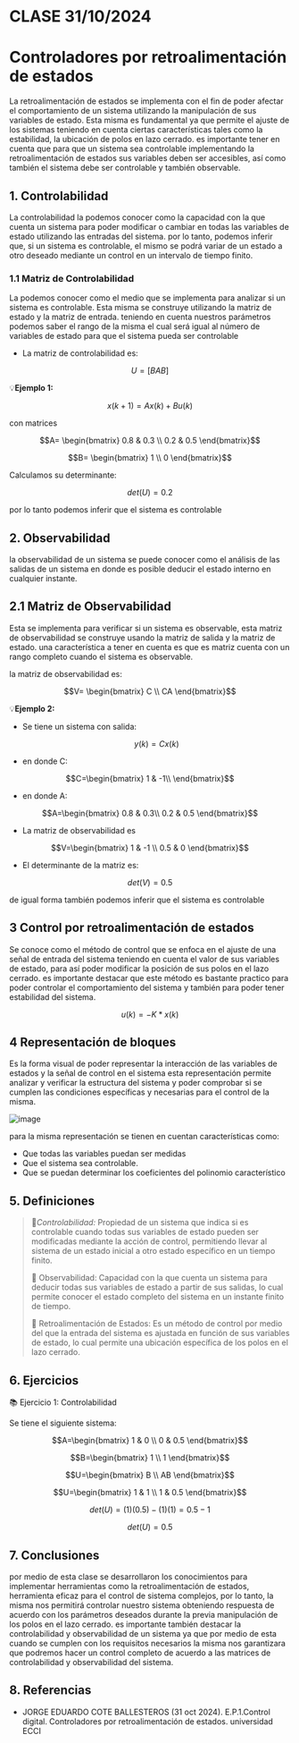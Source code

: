 # CLASE 31/10/2024
# Controladores por retroalimentación de estados  

La retroalimentación de estados se implementa con el fin de poder afectar el comportamiento de un sistema utilizando la manipulación de sus variables de estado.
Esta misma es fundamental ya que permite el ajuste de los sistemas teniendo en cuenta ciertas características tales como la estabilidad, la ubicación de polos en lazo cerrado.
es importante tener en cuenta que para que un sistema sea controlable implementando la retroalimentación de estados sus variables deben ser accesibles, así como también el sistema debe ser controlable y también observable.

## 1. Controlabilidad
La controlabilidad la podemos conocer como la capacidad con la que cuenta un sistema para poder modificar o cambiar en todas las variables de estado utilizando las entradas del sistema. 
por lo tanto, podemos inferir que, si un sistema es controlable, el mismo se podrá variar de un estado a otro deseado mediante un control en un intervalo de tiempo finito.


### 1.1 Matriz de Controlabilidad
La podemos conocer como el medio que se implementa para analizar si un sistema es controlable. Esta misma se construye utilizando la matriz de estado y la matriz de entrada. 
teniendo en cuenta nuestros parámetros podemos saber el rango de la misma el cual será igual al número de variables de estado para que el sistema pueda ser controlable

* La matriz de controlabilidad es:

 $$U=\left[ B AB \right]$$

 💡**Ejemplo 1:**
  
  $$x\left( k+1 \right)= Ax\left( k \right)+Bu\left( k \right)$$

con matrices

$$A= \begin{bmatrix} 
   0.8 & 0.3 \\ 
   0.2 & 0.5 
\end{bmatrix}$$

$$B= \begin{bmatrix} 
   1  \\ 
   0
\end{bmatrix}$$

Calculamos su determinante:

$$det(U)=0.2$$ 

por lo tanto podemos inferir que el sistema es controlable

## 2. Observabilidad 
la observabilidad de un sistema se puede conocer como el análisis de las salidas de un sistema en donde es posible deducir el estado interno en cualquier instante.

## 2.1 Matriz de Observabilidad
Esta se implementa para verificar si un sistema es observable, esta matriz de observabilidad se construye usando la matriz de salida y la matriz de estado.
una característica a tener en cuenta es que es matriz cuenta con un rango completo cuando el sistema es observable.

la matriz de observabilidad es:

$$V= \begin{bmatrix}
   C \\ 
   CA  
\end{bmatrix}$$

💡**Ejemplo 2:**
* Se tiene un sistema con salida:
  
  $$y\left( k \right)= Cx\left( k \right)$$

* en donde C:
  
$$C=\begin{bmatrix}
   1 & -1\\  
\end{bmatrix}$$

* en donde A:

$$A=\begin{bmatrix}
   0.8 & 0.3\\ 
   0.2 & 0.5
\end{bmatrix}$$

* La matriz de observabilidad es

$$V=\begin{bmatrix}
   1 & -1 \\ 
   0.5 & 0  
\end{bmatrix}$$

* El determinante de la matriz es:

$$det(V)=0.5$$

de igual forma también podemos inferir que el sistema es controlable

## 3 Control por retroalimentación de estados

Se conoce como el método de control que se enfoca en el ajuste de una señal de entrada del sistema teniendo en cuenta el valor de sus variables de estado, para así poder modificar la posición de sus polos en el lazo cerrado.
es importante destacar que este método es bastante practico para poder controlar el comportamiento del sistema y también para poder tener estabilidad del sistema.

$$u\left( k \right)=-K*x\left( k \right)$$

## 4 Representación de bloques
Es la forma visual de poder representar la interacción de las variables de estados y la señal de control en el sistema
esta representación permite analizar y verificar la estructura del sistema y poder comprobar si se cumplen las condiciones específicas y necesarias para el control de la misma.

![image](https://github.com/user-attachments/assets/f38e54df-2e47-4386-a17f-f6a723b1a693)

para la misma representación se tienen en cuentan características como:
* Que todas las variables puedan ser medidas
* Que el sistema sea controlable.
* Que se puedan determinar los coeficientes del polinomio característico
  

##  5. Definiciones
>🔑*Controlabilidad:* Propiedad de un sistema que indica si es controlable cuando todas sus variables de estado pueden ser modificadas mediante la acción de control, permitiendo llevar al sistema de un estado inicial a otro estado específico en un tiempo finito.
>
>🔑 Observabilidad: Capacidad con la que cuenta un sistema para deducir todas sus variables de estado a partir de sus salidas, lo cual permite conocer el estado completo del sistema en un instante finito de tiempo.
>
>🔑 Retroalimentación de Estados: Es un método de control por medio del que la entrada del sistema es ajustada en función de sus variables de estado, lo cual permite una ubicación específica de los polos en el lazo cerrado.
>
## 6. Ejercicios

📚 Ejercicio 1: Controlabilidad

   Se tiene el siguiente sistema:
   
$$A=\begin{bmatrix} 
   1 & 0 \\ 
   0 & 0.5 
\end{bmatrix}$$

$$B=\begin{bmatrix} 
   1  \\ 
   1 
\end{bmatrix}$$    

$$U=\begin{bmatrix} 
   B  \\ 
   AB  
\end{bmatrix}$$

$$U=\begin{bmatrix} 
   1 & 1 \\ 
   1 & 0.5 
\end{bmatrix}$$

$$det(U)=(1)(0.5)-(1)(1)=0.5-1$$

$$det(U)=0.5$$


## 7. Conclusiones
por medio de esta clase se desarrollaron los conocimientos para implementar herramientas como la retroalimentación de estados, herramienta eficaz para el control de sistema complejos, por lo tanto, la misma nos permitirá controlar nuestro sistema obteniendo respuesta de acuerdo con los parámetros deseados durante la previa manipulación de los polos en el lazo cerrado.
es importante también destacar la controlabilidad y observabilidad de un sistema ya que por medio de esta cuando se cumplen con los requisitos necesarios la misma nos garantizara que podremos hacer un control completo de acuerdo a las matrices de controlabilidad y observabilidad del sistema.
## 8. Referencias
* JORGE EDUARDO COTE BALLESTEROS (31 oct 2024). E.P.1.Control digital. Controladores por 
retroalimentación de estados. universidad ECCI



